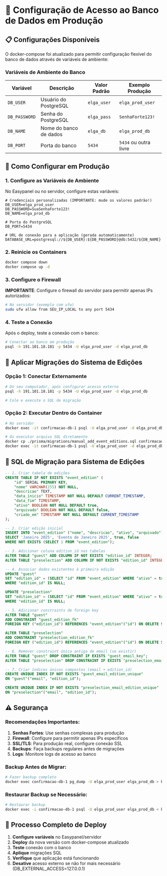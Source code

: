 # 🔐 Configuração de Acesso ao Banco de Dados em Produção

## 📋 Configurações Disponíveis

O docker-compose foi atualizado para permitir configuração flexível do banco de dados através de variáveis de ambiente:

### Variáveis de Ambiente do Banco

| Variável | Descrição | Valor Padrão | Exemplo Produção |
|----------|-----------|--------------|------------------|
| `DB_USER` | Usuário do PostgreSQL | `elga_user` | `elga_prod_user` |
| `DB_PASSWORD` | Senha do PostgreSQL | `elga_pass` | `SenhaForte123!` |
| `DB_NAME` | Nome do banco de dados | `elga_db` | `elga_prod_db` |
| `DB_PORT` | Porta do banco | `5434` | `5434` ou outra livre |

## 🚀 Como Configurar em Produção

### 1. Configure as Variáveis de Ambiente

No Easypanel ou no servidor, configure estas variáveis:

```env
# Credenciais personalizadas (IMPORTANTE: mude os valores padrão!)
DB_USER=elga_prod_user
DB_PASSWORD=SuaSenhaForte123!
DB_NAME=elga_prod_db

# Porta do PostgreSQL
DB_PORT=5434

# URL de conexão para a aplicação (gerada automaticamente)
DATABASE_URL=postgresql://${DB_USER}:${DB_PASSWORD}@db:5432/${DB_NAME}
```

### 2. Reinicie os Containers

```bash
docker compose down
docker compose up -d
```

### 3. Configure o Firewall

**IMPORTANTE**: Configure o firewall do servidor para permitir apenas IPs autorizados:

```bash
# No servidor (exemplo com ufw)
sudo ufw allow from SEU_IP_LOCAL to any port 5434
```

### 4. Teste a Conexão

Após o deploy, teste a conexão com o banco:

```bash
# Conectar ao banco em produção
psql -h 191.101.18.181 -p 5434 -U elga_prod_user -d elga_prod_db
```

## 🔧 Aplicar Migrações do Sistema de Edições

### Opção 1: Conectar Externamente

```bash
# Do seu computador, após configurar acesso externo
psql -h 191.101.18.181 -p 5434 -U elga_prod_user -d elga_prod_db

# Cole e execute o SQL de migração
```

### Opção 2: Executar Dentro do Container

```bash
# No servidor
docker exec -it confirmacao-db-1 psql -U elga_prod_user -d elga_prod_db

# Ou executar arquivo SQL diretamente
docker cp ./prisma/migrations/manual_add_event_editions.sql confirmacao-db-1:/tmp/
docker exec -it confirmacao-db-1 psql -U elga_prod_user -d elga_prod_db -f /tmp/manual_add_event_editions.sql
```

## 📝 SQL de Migração para Sistema de Edições

```sql
-- 1. Criar tabela de edições
CREATE TABLE IF NOT EXISTS "event_edition" (
    "id" SERIAL PRIMARY KEY,
    "nome" VARCHAR(255) NOT NULL,
    "descricao" TEXT,
    "data_inicio" TIMESTAMP NOT NULL DEFAULT CURRENT_TIMESTAMP,
    "data_fim" TIMESTAMP,
    "ativo" BOOLEAN NOT NULL DEFAULT true,
    "arquivado" BOOLEAN NOT NULL DEFAULT false,
    "criado_em" TIMESTAMP NOT NULL DEFAULT CURRENT_TIMESTAMP
);

-- 2. Criar edição inicial
INSERT INTO "event_edition" ("nome", "descricao", "ativo", "arquivado")
SELECT 'Janeiro 2025', 'Evento de Janeiro 2025', true, false
WHERE NOT EXISTS (SELECT 1 FROM "event_edition");

-- 3. Adicionar coluna edition_id nas tabelas
ALTER TABLE "guest" ADD COLUMN IF NOT EXISTS "edition_id" INTEGER;
ALTER TABLE "preselection" ADD COLUMN IF NOT EXISTS "edition_id" INTEGER;

-- 4. Associar dados existentes à primeira edição
UPDATE "guest"
SET "edition_id" = (SELECT "id" FROM "event_edition" WHERE "ativo" = true LIMIT 1)
WHERE "edition_id" IS NULL;

UPDATE "preselection"
SET "edition_id" = (SELECT "id" FROM "event_edition" WHERE "ativo" = true LIMIT 1)
WHERE "edition_id" IS NULL;

-- 5. Adicionar constraints de foreign key
ALTER TABLE "guest"
ADD CONSTRAINT "guest_edition_fk"
FOREIGN KEY ("edition_id") REFERENCES "event_edition"("id") ON DELETE SET NULL;

ALTER TABLE "preselection"
ADD CONSTRAINT "preselection_edition_fk"
FOREIGN KEY ("edition_id") REFERENCES "event_edition"("id") ON DELETE SET NULL;

-- 6. Remover constraint única antiga de email (se existir)
ALTER TABLE "guest" DROP CONSTRAINT IF EXISTS "guest_email_key";
ALTER TABLE "preselection" DROP CONSTRAINT IF EXISTS "preselection_email_key";

-- 7. Criar índices únicos compostos (email + edition_id)
CREATE UNIQUE INDEX IF NOT EXISTS "guest_email_edition_unique"
ON "guest"("email", "edition_id");

CREATE UNIQUE INDEX IF NOT EXISTS "preselection_email_edition_unique"
ON "preselection"("email", "edition_id");
```

## ⚠️ Segurança

### Recomendações Importantes:

1. **Senhas Fortes**: Use senhas complexas para produção
2. **Firewall**: Configure para permitir apenas IPs específicos
3. **SSL/TLS**: Para produção real, configure conexão SSL
4. **Backups**: Faça backups regulares antes de migrações
5. **Logs**: Monitore logs de acesso ao banco

### Backup Antes de Migrar:

```bash
# Fazer backup completo
docker exec confirmacao-db-1 pg_dump -U elga_prod_user elga_prod_db > backup_$(date +%Y%m%d_%H%M%S).sql
```

### Restaurar Backup se Necessário:

```bash
# Restaurar backup
docker exec -i confirmacao-db-1 psql -U elga_prod_user elga_prod_db < backup.sql
```

## 🔄 Processo Completo de Deploy

1. **Configure variáveis** no Easypanel/servidor
2. **Deploy** da nova versão com docker-compose atualizado
3. **Teste** conexão com o banco
4. **Aplique** migrações SQL
5. **Verifique** que aplicação está funcionando
6. **Desative** acesso externo se não for mais necessário (DB_EXTERNAL_ACCESS=127.0.0.1)